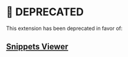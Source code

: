 # 🔴 DEPRECATED

This extension has been deprecated in favor of:

## [Snippets Viewer](https://marketplace.visualstudio.com/items?itemName=RandomFractalsInc.snippets-viewer)


